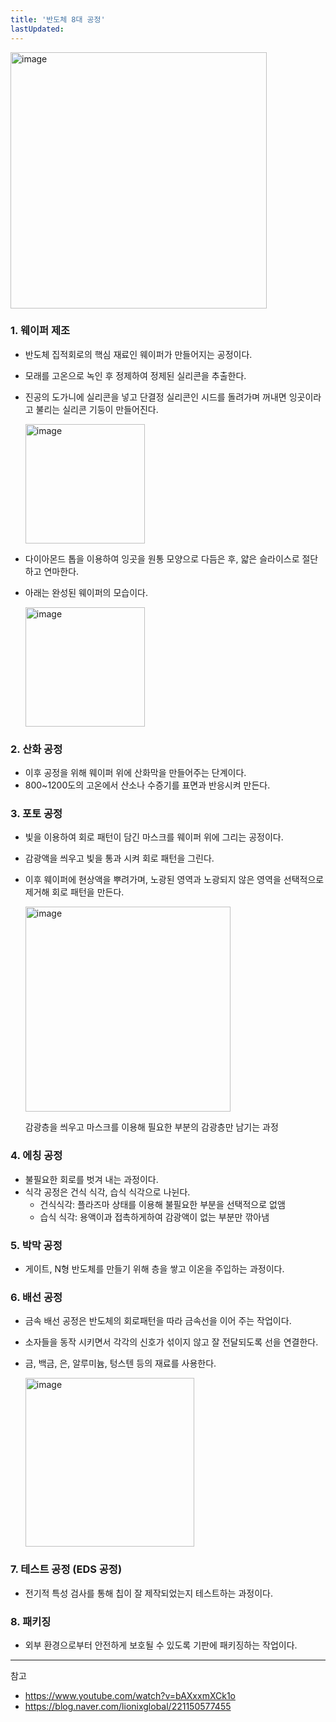 ```yaml
---
title: '반도체 8대 공정'
lastUpdated: 
---
```


<img width="410" alt="image" src="https://github.com/rlaisqls/TIL/assets/81006587/f9896091-e626-422c-8240-149e7d12b986">

### 1. 웨이퍼 제조
- 반도체 집적회로의 핵심 재료인 웨이퍼가 만들어지는 공정이다.

- 모래를 고온으로 녹인 후 정제하여 정제된 실리콘을 추출한다.
- 진공의 도가니에 실리콘을 넣고 단결정 실리콘인 시드를 돌려가며 꺼내면 잉곳이라고 불리는 실리콘 기둥이 만들어진다.
    
    <img width="191" alt="image" src="https://github.com/rlaisqls/TIL/assets/81006587/369ce871-3366-4ebe-94be-15ea5f70d35e">


- 다이아몬드 톱을 이용하여 잉곳을 원통 모양으로 다듬은 후, 얇은 슬라이스로 절단하고 연마한다.
- 아래는 완성된 웨이퍼의 모습이다.
    
    <img width="191" alt="image" src="https://github.com/rlaisqls/TIL/assets/81006587/7a31f40c-da93-44a0-b010-691dc3c43d23">


### 2. 산화 공정
- 이후 공정을 위해 웨이퍼 위에 산화막을 만들어주는 단계이다.
- 800~1200도의 고온에서 산소나 수증기를 표면과 반응시켜 만든다.

### 3. 포토 공정
- 빛을 이용하여 회로 패턴이 담긴 마스크를 웨이퍼 위에 그리는 공정이다.
- 감광액을 씌우고 빛을 통과 시켜 회로 패턴을 그린다.
- 이후 웨이퍼에 현상액을 뿌려가며, 노광된 영역과 노광되지 않은 영역을 선택적으로 제거해 회로 패턴을 만든다.

    <img width="328" alt="image" src="https://github.com/rlaisqls/TIL/assets/81006587/8c610a72-be79-44e3-88cc-807abf0f1d62">

   감광층을 씌우고 마스크를 이용해 필요한 부분의 감광층만 남기는 과정

### 4. 에칭 공정 
- 불필요한 회로를 벗겨 내는 과정이다.
- 식각 공정은 건식 식각, 습식 식각으로 나뉜다.
  - 건식식각: 플라즈마 상태를 이용해 불필요한 부분을 선택적으로 없앰
  - 습식 식각: 용액이과 접촉하게하여 감광액이 없는 부분만 깎아냄

### 5. 박막 공정
- 게이트, N형 반도체를 만들기 위해 층을 쌓고 이온을 주입하는 과정이다.

### 6. 배선 공정
- 금속 배선 공정은 반도체의 회로패턴을 따라 금속선을 이어 주는 작업이다.
- 소자들을 동작 시키면서 각각의 신호가 섞이지 않고 잘 전달되도록 선을 연결한다.
- 금, 백금, 은, 알루미늄, 텅스텐 등의 재료를 사용한다.
    
    <img width="270" alt="image" src="https://github.com/rlaisqls/TIL/assets/81006587/8135ad85-fd2c-4b2c-9698-e07d8c61b55e">

### 7. 테스트 공정 (EDS 공정)
- 전기적 특성 검사를 통해 칩이 잘 제작되었는지 테스트하는 과정이다.

### 8. 패키징
- 외부 환경으로부터 안전하게 보호될 수 있도록 기판에 패키징하는 작업이다.

---
참고
- https://www.youtube.com/watch?v=bAXxxmXCk1o
- https://blog.naver.com/lionixglobal/221150577455